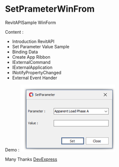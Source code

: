 # SetPrameterWinFrom
RevitAPISample WinForm

Content :
- Introduction RevitAPI 
- Set Parameter Value Sample
- Binding Data 
- Create App Ribbon
- IExternalCommand
- IExternalApplication
- INotifyPropertyChanged
- External Event Hander

Demo :
![](RevitAPISamPle/SetPrameter.png)

Many Thanks <a href="https://github.com/DevExpress" target="_blank">DevExpress</a> 
